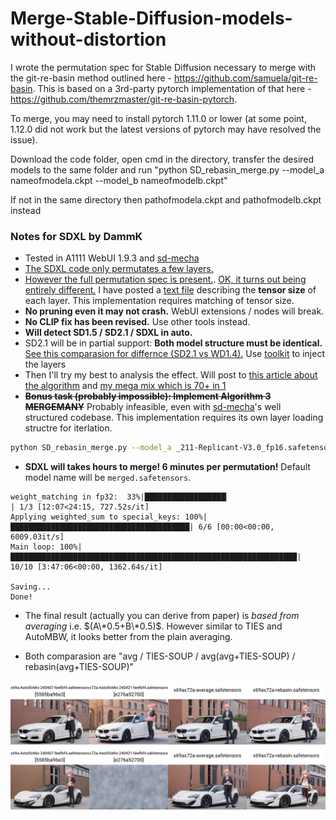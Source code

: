 # Merge-Stable-Diffusion-models-without-distortion
I wrote the permutation spec for Stable Diffusion necessary to merge with the git-re-basin method outlined here - https://github.com/samuela/git-re-basin.
This is based on a 3rd-party pytorch implementation of that here - https://github.com/themrzmaster/git-re-basin-pytorch.

To merge, you may need to install pytorch 1.11.0 or lower (at some point, 1.12.0 did not work but the latest versions of pytorch may have resolved the issue). 

Download the code folder, open cmd in the directory, transfer the desired models to the same folder and run 
"python SD_rebasin_merge.py --model_a nameofmodela.ckpt --model_b nameofmodelb.ckpt"

If not in the same directory then 
pathofmodela.ckpt and pathofmodelb.ckpt instead

### Notes for SDXL by DammK ###
- Tested in A1111 WebUI 1.9.3 and [sd-mecha](https://github.com/ljleb/sd-mecha) 
- [The SDXL code only permutates a few layers.](https://github.com/vladmandic/automatic/blob/dev/modules/merging/merge_rebasin.py)
- [However the full permutation spec is present.](https://github.com/ogkalu2/Merge-Stable-Diffusion-models-without-distortion/issues/44). [OK, it turns out being entirely different.](https://www.diffchecker.com/WZKq6YiP/) I have posted a [text file](./docs/CLIP_G.txt) describing the **tensor size** of each layer. This implementation requires matching of tensor size.
- **No pruning even it may not crash.** WebUI extensions / nodes will break.
- **No CLIP fix has been revised.** Use other tools instead.
- **Will detect SD1.5 / SD2.1 / SDXL in auto.** 
- SD2.1 will be in partial support: **Both model structure must be identical.** [See this comparasion for differnce (SD2.1 vs WD1.4).](https://github.com/6DammK9/nai-anime-pure-negative-prompt/blob/main/ch03/v1/json/sd2_sd20_wd14.json) Use [toolkit](https://github.com/silveroxides/stable-diffusion-webui-model-toolkit-revisited) to inject the layers
- Then I'll try my best to analysis the effect. Will post to [this article about the algorithm](https://github.com/6DammK9/nai-anime-pure-negative-prompt/blob/main/ch01/rebasin.md) and [my mega mix which is 70+ in 1](https://github.com/6DammK9/nai-anime-pure-negative-prompt/blob/main/ch05/README_XL.MD)
- **~~Bonus task (probably impossible): Implement Algorithm 3 MERGEMANY~~** Probably infeasible, even with [sd-mecha](https://github.com/ljleb/sd-mecha/tree/main)'s well structured codebase. This implementation requires its own layer loading structre for iterlation. 

```sh
python SD_rebasin_merge.py --model_a _211-Replicant-V3.0_fp16.safetensors --model_b _220-realgarV20V21V21Yuri_v21.safetensors
```

- **SDXL will takes hours to merge! 6 minutes per permutation!** Default model name will be `merged.safetensors`.
```log
weight_matching in fp32:  33%|██████████████████▎                                    | 1/3 [12:07<24:15, 727.52s/it] 
Applying weighted_sum to special_keys: 100%|████████████████████████████████████████| 6/6 [00:00<00:00, 6009.03it/s] 
Main loop: 100%|████████████████████████████████████████████████████████████████| 10/10 [3:47:06<00:00, 1362.64s/it]

Saving...
Done!
```

- The final result (actually you can derive from paper) is *based from averaging* i.e. $(A\*0.5+B\*0.5)$. However similar to TIES and AutoMBW, it looks better from the plain averaging.

- Both comparasion are "avg / TIES-SOUP / avg(avg+TIES-SOUP) / rebasin(avg+TIES-SOUP)"

![xyz_grid-0841-740330577-8064-1623-3-48-20240428123657.jpg](docs/xyz_grid-0841-740330577-8064-1623-3-48-20240428123657.jpg)
![xyz_grid-0842-740330577-8064-1623-3-48-20240428125432.jpg](docs/xyz_grid-0842-740330577-8064-1623-3-48-20240428125432.jpg)

